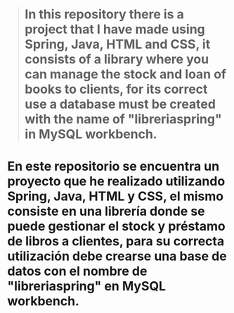 > # In this repository there is a project that I have made using Spring, Java, HTML and CSS, it consists of a library where you can manage the stock and loan of books to clients, for its correct use a database must be created with the name of "libreriaspring" in MySQL workbench.
# En este repositorio se encuentra un proyecto que he realizado utilizando Spring, Java, HTML y CSS, el mismo consiste en una librería donde se puede gestionar el stock y préstamo de libros a clientes, para su correcta utilización debe crearse una base de datos con el nombre de "libreriaspring" en MySQL workbench.
